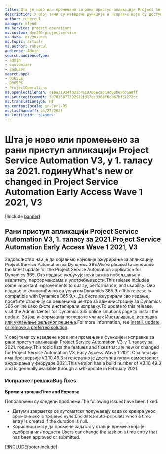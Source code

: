 ```yaml
---
title: Шта је ново или промењено за рани приступ апликацији Project Service Automation V3, у 1. таласу за 2021. годину
description: У овој теми су наведене функције и исправке које су доступне за рани приступ апликацији Project Service Automation V3, у 1. таласу за 2021. годину.
author: ruhercul
manager: kfend
ms.service: project-operations
ms.custom: dyn365-projectservice
ms.date: 01/29/2021
ms.topic: article
ms.author: ruhercul
audience: Admin
search.audienceType:
- admin
- customizer
- enduser
search.app:
- D365CE
- D365PS
- ProjectOperations
ms.openlocfilehash: ceba31934f021b4a18766eca314d68b69dd6a8ff
ms.sourcegitcommit: 3d78338773929121d17ec3386f6cb67bfb2272cc
ms.translationtype: HT
ms.contentlocale: sr-Cyrl-RS
ms.lasthandoff: 04/27/2021
ms.locfileid: "5949607"
---
```

# <a name="whats-new-or-changed-in-project-service-automation-early-access-wave-1-2021-v3"></a><span data-ttu-id="c8df8-103">Шта је ново или промењено за рани приступ апликацији Project Service Automation V3, у 1. таласу за 2021. годину</span><span class="sxs-lookup"><span data-stu-id="c8df8-103">What's new or changed in Project Service Automation Early Access Wave 1 2021, V3</span></span>

[!include [banner](../includes/psa-now-project-operations.md)]

## <a name="project-service-automation-early-access-wave-1-2021-v3"></a><span data-ttu-id="c8df8-104">Рани приступ апликацији Project Service Automation V3, 1. таласу за 2021.</span><span class="sxs-lookup"><span data-stu-id="c8df8-104">Project Service Automation Early Access Wave 1 2021, V3</span></span>

<span data-ttu-id="c8df8-105">Задовољство нам је да објавимо најновије ажурирање за апликацију Project Service Automation за Dynamics 365.</span><span class="sxs-lookup"><span data-stu-id="c8df8-105">We’re pleased to announce the latest update for the Project Service Automation application for Dynamics 365.</span></span> <span data-ttu-id="c8df8-106">Ово издање укључује нека важна побољшања у квалитету, перформансама и употребљивости.</span><span class="sxs-lookup"><span data-stu-id="c8df8-106">This release includes some important improvements to quality, performance, and usability.</span></span> <span data-ttu-id="c8df8-107">Ово издање је компатибилно са услугом Dynamics 365 9.x.</span><span class="sxs-lookup"><span data-stu-id="c8df8-107">This release is compatible with Dynamics 365 9.x.</span></span> <span data-ttu-id="c8df8-108">Да бисте ажурирали ово издање, посетите страницу са решењима центра за администрацију за Dynamics 365 online како бисте инсталирали исправку.</span><span class="sxs-lookup"><span data-stu-id="c8df8-108">To update to this release, visit the Admin Center for Dynamics 365 online solutions page to install the update.</span></span> <span data-ttu-id="c8df8-109">За још информација погледајте чланак [Инсталирање, исправка или уклањање жељеног решења](/power-platform/admin/install-remove-preferred-solution).</span><span class="sxs-lookup"><span data-stu-id="c8df8-109">For more information, see [Install, update, or remove a preferred solution](/power-platform/admin/install-remove-preferred-solution).</span></span>

<span data-ttu-id="c8df8-110">У овој теми су наведене нове или промењене функције и исправке за рани приступ апликацији Project Service Automation V3, у 1. таласу за 2021. годину.</span><span class="sxs-lookup"><span data-stu-id="c8df8-110">This topic lists the features and fixes that are new or changed for Project Service Automation V3, Early Access Wave 1 2021.</span></span> <span data-ttu-id="c8df8-111">Ова верзија има број верзије V3.10.49.3 и генерално је доступна путем самосталног ажурирања у фебруаре 2021.</span><span class="sxs-lookup"><span data-stu-id="c8df8-111">This version has a build number of V3.10.49.3 and is generally available through a self-update in February 2021.</span></span>


### <a name="bug-fixes"></a><span data-ttu-id="c8df8-112">Исправке грешака</span><span class="sxs-lookup"><span data-stu-id="c8df8-112">Bug fixes</span></span>

<span data-ttu-id="c8df8-113">**Време и трошак**</span><span class="sxs-lookup"><span data-stu-id="c8df8-113">**Time and Expense**</span></span>

<span data-ttu-id="c8df8-114">Поправљени су следећи проблеми:</span><span class="sxs-lookup"><span data-stu-id="c8df8-114">The following issues have been fixed:</span></span>

- <span data-ttu-id="c8df8-115">Датуми завршетка се аутоматски попуњавају када се креира унос времена ако је трајање нула.</span><span class="sxs-lookup"><span data-stu-id="c8df8-115">End dates auto-populate when a time entry is created if the duration is null.</span></span>
- <span data-ttu-id="c8df8-116">Корисници могу да промене задатак у ставци времена која је одобрена или поднета.</span><span class="sxs-lookup"><span data-stu-id="c8df8-116">Users can change the task on a time entry that has been approved or submitted.</span></span>


[!INCLUDE[footer-include](../includes/footer-banner.md)]